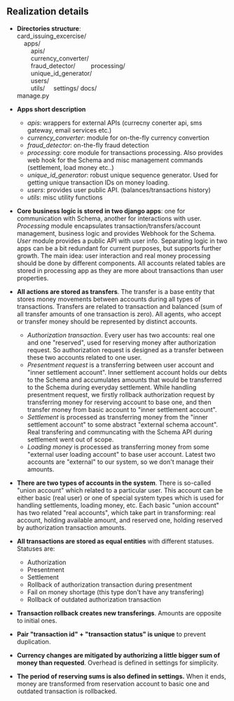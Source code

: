 ## Realization details

- **Directories structure**:  
card_issuing_excercise/   
&nbsp;&nbsp;&nbsp;&nbsp;apps/   
&nbsp;&nbsp;&nbsp;&nbsp;&nbsp;&nbsp;&nbsp;&nbsp;apis/                 
&nbsp;&nbsp;&nbsp;&nbsp;&nbsp;&nbsp;&nbsp;&nbsp;currency_converter/    
&nbsp;&nbsp;&nbsp;&nbsp;&nbsp;&nbsp;&nbsp;&nbsp;fraud_detector/ 
&nbsp;&nbsp;&nbsp;&nbsp;&nbsp;&nbsp;&nbsp;&nbsp;processing/   
&nbsp;&nbsp;&nbsp;&nbsp;&nbsp;&nbsp;&nbsp;&nbsp;unique_id_generator/   
&nbsp;&nbsp;&nbsp;&nbsp;&nbsp;&nbsp;&nbsp;&nbsp;users/    
&nbsp;&nbsp;&nbsp;&nbsp;&nbsp;&nbsp;&nbsp;&nbsp;utils/ 
&nbsp;&nbsp;&nbsp;&nbsp;settings/ 
docs/  
manage.py  

- **Apps short description**
  - *apis*: wrappers for external APIs (currecny conerter api, sms gateway, email services etc.)
  - *currency_converter*: module for on-the-fly currency convertion
  - *fraud_detector*: on-the-fly fraud detection
  - *processing*: core module for transactions processing. Also provides web hook for the Schema and misc management commands (settlement, load money etc..)
  - *unique_id_generator*: robust unique sequence generator. Used for getting unique transaction IDs on money loading.
  - *users*: provides user public API. (balances/transactions history)
  - *utils*: misc utility functions
  
- **Core business logic is stored in two django apps**: one for communication with Schema, another for interactions with user. 
*Processing* module encapsulates transaction/transfers/account management, business logic and provides Webhook for the Schema. 
*User* module provides a public API with user info. 
Separating logic in two apps can be a bit redundant for current purposes, but supports further growth. 
The main idea: user interaction and real money processing should be done by different components.
All accounts related tables are stored in processing app as they are more about transactions than user properties.
  
  
- **All actions are stored as transfers**. The transfer is a base entity that stores money movements between accounts during all types of transactions. Transfers are related to transaction and balanced (sum of all transfer amounts of one transaction is zero). All agents, who accept or transfer money should be represented by distinct accounts.
  - *Authorization transaction*. Every user has two accounts: real one and one "reserved", used for reserving money after authorization request. So authorization request is designed as a transfer between these two accounts related to one user.
  - *Presentment request* is a transferring between user account and "inner settlement account". Inner settlement account holds our debts to the Schema and accumulates amounts that would be transferred to the Schema during everyday settlement. While handling presentment request, we firstly rollback authorization request by transferring money for reserving account to base one, and then transfer money from basic account to "inner settlement account".
  - *Settlement* is processed as transferring money from the "inner settlement account" to some abstract "external schema account". Real transfering and communcating with the Schema API during settlement went out of scope.
  - *Loading money* is processed as transferring money from some "external user loading account" to base user account.
Latest two accounts are "external" to our system, so we don't manage their amounts.
  
- **There are two types of accounts in the system**. There is so-called "union account" which related to a particular user. This account can be either basic (real user) or one of special system types which is used for handling settlements, loading money, etc. Each basic "union account" has two related "real accounts", which take part in transforming: real account, holding available amount, and reserved one, holding reserved by authorization transaction amounts.

- **All transactions are stored as equal entities** with different statuses. Statuses are:
  - Authorization
  - Presentment
  - Settlement
  - Rollback of authorization transaction during presentment
  - Fail on money shortage (this type don't have any transfering)
  - Rollback of outdated authorization transaction
  
- **Transaction rollback creates new transferings**. Amounts are opposite to initial ones.

- **Pair "transaction id" + "transaction status" is unique** to prevent duplication.

- **Currency changes are mitigated by authorizing a little bigger sum of money than requested**. 
  Overhead is defined in settings for simplicity.  
  
- **The period of reserving sums is also defined in settings.** 
  When it ends, money are transformed from reservation account to basic one and outdated transaction is rollbacked.
